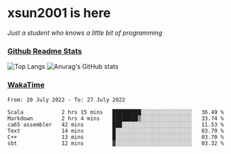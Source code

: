 # xsun2001 is here

*Just a student who knows a little bit of programming*

### [Github Readme Stats](https://github.com/anuraghazra/github-readme-stats)

![Top Langs](https://github-readme-stats.vercel.app/api/top-langs/?username=xsun2001&layout=compact&theme=radical) ![Anurag's GitHub stats](https://github-readme-stats.vercel.app/api?username=xsun2001&show_icons=true&theme=radical)

### [WakaTime](https://wakatime.com)

<!--START_SECTION:waka-->

```text
From: 20 July 2022 - To: 27 July 2022

Scala            2 hrs 15 mins   █████████░░░░░░░░░░░░░░░░   36.49 %
Markdown         2 hrs 4 mins    ████████▒░░░░░░░░░░░░░░░░   33.74 %
ca65 assembler   42 mins         ███░░░░░░░░░░░░░░░░░░░░░░   11.53 %
Text             14 mins         █░░░░░░░░░░░░░░░░░░░░░░░░   03.79 %
C++              13 mins         █░░░░░░░░░░░░░░░░░░░░░░░░   03.70 %
sbt              12 mins         ▓░░░░░░░░░░░░░░░░░░░░░░░░   03.32 %
```

<!--END_SECTION:waka-->

